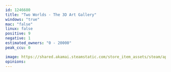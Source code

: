 ```yaml
---
id: 1246680
title: "Two Worlds - The 3D Art Gallery"
windows: "true"
mac: "false"
linux: false
positive: 9
negative: 1
estimated_owners: "0 - 20000"
peak_ccu: 0

image: https://shared.akamai.steamstatic.com/store_item_assets/steam/apps/1246680/header.jpg?t=1594709366
opinions:
---
```

